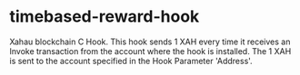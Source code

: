 # timebased-reward-hook
Xahau blockchain C Hook. This hook sends 1 XAH every time it receives an Invoke transaction from the account where the hook is installed. The 1 XAH is sent to the account specified in the Hook Parameter 'Address'.
